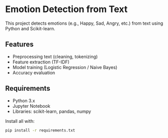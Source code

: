 # Emotion Detection from Text  

This project detects emotions (e.g., Happy, Sad, Angry, etc.) from text using Python and Scikit-learn.  

## Features  
- Preprocessing text (cleaning, tokenizing)  
- Feature extraction (TF-IDF)  
- Model training (Logistic Regression / Naive Bayes)  
- Accuracy evaluation  

## Requirements  
- Python 3.x  
- Jupyter Notebook  
- Libraries: scikit-learn, pandas, numpy  

Install all with:  
```bash
pip install -r requirements.txt

